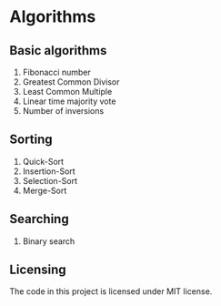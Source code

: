 # Algorithms

## Basic algorithms
1. Fibonacci number
2. Greatest Common Divisor
3. Least Common Multiple
4. Linear time majority vote
5. Number of inversions

## Sorting
1. Quick-Sort
2. Insertion-Sort
3. Selection-Sort
4. Merge-Sort

## Searching
1. Binary search

## Licensing
The code in this project is licensed under MIT license.
